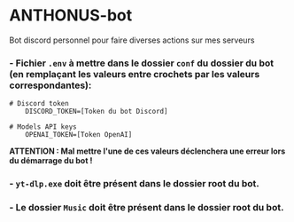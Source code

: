 # ANTHONUS-bot
Bot discord personnel pour faire diverses actions sur mes serveurs

### - Fichier `.env` à mettre dans le dossier `conf` du dossier du bot (en remplaçant les valeurs entre crochets par les valeurs correspondantes):
```env
# Discord token
    DISCORD_TOKEN=[Token du bot Discord]

# Models API keys
    OPENAI_TOKEN=[Token OpenAI]
```
**ATTENTION : Mal mettre l'une de ces valeurs déclenchera une erreur lors du démarrage du bot !**

### - `yt-dlp.exe` doit être présent dans le dossier root du bot.

### - Le dossier `Music` doit être présent dans le dossier root du bot.
